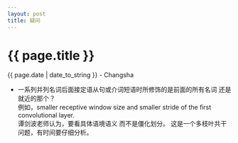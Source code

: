```yaml
---
layout: post
title: 疑问
---
```


{{ page.title }}
================

<p class="meta">{{ page.date | date_to_string }} - Changsha</p>

+ 一系列并列名词后面接定语从句或介词短语时所修饰的是前面的所有名词
还是就近的那个？  
例如，smaller receptive window size and smaller stride of 
the ﬁrst convolutional layer.  
谭剑波老师认为，要看具体语境语义 而不是僵化划分。
这是一个多枝叶共干问题，有时间要仔细分析。